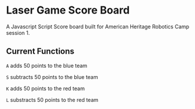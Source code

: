 # Laser Game Score Board

A Javascript Script Score board built for American Heritage Robotics Camp session 1.

## Current Functions

`A` adds 50 points to the blue team

`S` subtracts 50 points to the blue team

`K` adds 50 points to the red team

`L` substracts 50 points to the red team

